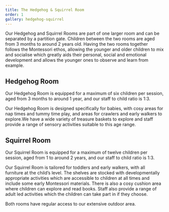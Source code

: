 ```yaml
---
title: The Hedgehog & Squirrel Room
order: 1
gallery: hedgehog-squirrel
---
```


Our Hedgehog and Squirrel Rooms are part of one larger room and can be separated by a partition gate. Children between the two rooms are aged from 3 months to around 2 years old. Having the two rooms together follows the Montessori ethos, allowing the younger and older children to mix and socialise which greatly aids their personal, social and emotional development and allows the younger ones to observe and learn from example.

## Hedgehog Room

Our Hedgehog Room is equipped for a maximum of six children per session, aged from 3 months to around 1 year, and our staff to child ratio is 1:3.

Our Hedgehog Room is designed specifically for babies, with cosy areas for nap times and tummy time play, and areas for crawlers and early walkers to explore.We have a wide variety of treasure baskets to explore and staff provide a range of sensory activities suitable to this age range.

## Squirrel Room

Our Squirrel Room is equipped for a maximum of twelve children per session, aged from 1 to around 2 years, and our staff to child ratio is 1:3.

Our Squirrel Room is tailored for toddlers and early walkers, with all furniture at the child’s level. The shelves are stocked with developmentally appropriate activities which are accessible to children at all times and include some early Montessori materials. There is also a cosy cushion area where children can explore and read books. Staff also provide a range of adult led activities which the children can take part in if they choose.

Both rooms have regular access to our extensive outdoor area.